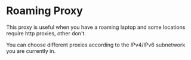 # Roaming Proxy

This proxy is useful when you have a roaming laptop and some locations require http proxies, other don't.

You can choose different proxies according to the IPv4/IPv6 subnetwork you are currently in.
